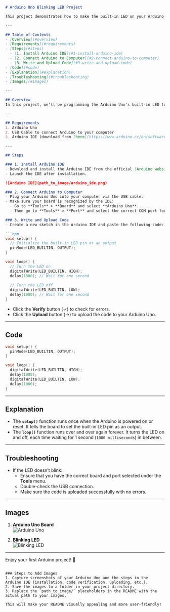 ```markdown
# Arduino Uno Blinking LED Project

This project demonstrates how to make the built-in LED on your Arduino Uno blink on and off every second. It's a simple introduction to programming with Arduino, perfect for beginners who want to get started without any external components.

---

## Table of Contents
- [Overview](#overview)
- [Requirements](#requirements)
- [Steps](#steps)
  - [1. Install Arduino IDE](#1-install-arduino-ide)
  - [2. Connect Arduino to Computer](#2-connect-arduino-to-computer)
  - [3. Write and Upload Code](#3-write-and-upload-code)
- [Code](#code)
- [Explanation](#explanation)
- [Troubleshooting](#troubleshooting)
- [Images](#images)

---

## Overview
In this project, we'll be programming the Arduino Uno's built-in LED to blink on and off at 1-second intervals. This is a great starting point to learn how to write simple programs in the Arduino IDE, interact with hardware, and understand the flow of code on a microcontroller.

---

## Requirements
1. Arduino Uno
2. USB Cable to connect Arduino to your computer
3. Arduino IDE (download from [here](https://www.arduino.cc/en/software))

---

## Steps

### 1. Install Arduino IDE
- Download and install the Arduino IDE from the official [Arduino website](https://www.arduino.cc/en/software).
- Launch the IDE after installation.

![Arduino IDE](path_to_image/arduino_ide.png)

### 2. Connect Arduino to Computer
- Plug your Arduino Uno into your computer via the USB cable.
- Make sure your board is recognized by the IDE:
  - Go to **Tools** > **Board** and select **Arduino Uno**.
  - Then go to **Tools** > **Port** and select the correct COM port for your Arduino.

### 3. Write and Upload Code
- Create a new sketch in the Arduino IDE and paste the following code:

```cpp
void setup() {
  // Initialize the built-in LED pin as an output
  pinMode(LED_BUILTIN, OUTPUT);
}

void loop() {
  // Turn the LED on
  digitalWrite(LED_BUILTIN, HIGH);
  delay(1000); // Wait for one second
  
  // Turn the LED off
  digitalWrite(LED_BUILTIN, LOW);
  delay(1000); // Wait for one second
}
```

- Click the **Verify** button (✓) to check for errors.
- Click the **Upload** button (→) to upload the code to your Arduino Uno.

---

## Code

```cpp
void setup() {
  pinMode(LED_BUILTIN, OUTPUT);
}

void loop() {
  digitalWrite(LED_BUILTIN, HIGH);
  delay(1000);
  digitalWrite(LED_BUILTIN, LOW);
  delay(1000);
}
```

---

## Explanation
- The **`setup()`** function runs once when the Arduino is powered on or reset. It tells the board to set the built-in LED pin as an output.
- The **`loop()`** function runs over and over again forever. It turns the LED on and off, each time waiting for 1 second (`1000 milliseconds`) in between.

---

## Troubleshooting
- If the LED doesn’t blink:
  - Ensure that you have the correct board and port selected under the **Tools** menu.
  - Double-check the USB connection.
  - Make sure the code is uploaded successfully with no errors.

---

## Images

1. **Arduino Uno Board**  
![Arduino Uno](path_to_image/arduino_uno.png)

2. **Blinking LED**  
![Blinking LED](path_to_image/blinking_led.png)

---

Enjoy your first Arduino project! 🎉
```

### Steps to Add Images
1. Capture screenshots of your Arduino Uno and the steps in the Arduino IDE (installation, code verification, uploading, etc.).
2. Save the images to a folder in your project directory.
3. Replace the `path_to_image/` placeholders in the README with the actual path to your images.

This will make your README visually appealing and more user-friendly!
